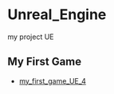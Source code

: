 # Unreal_Engine
my project UE

## My First Game
- [my_first_game_UE_4](https://gitlab.com/crowf4i/my_first_game_ue_4)
